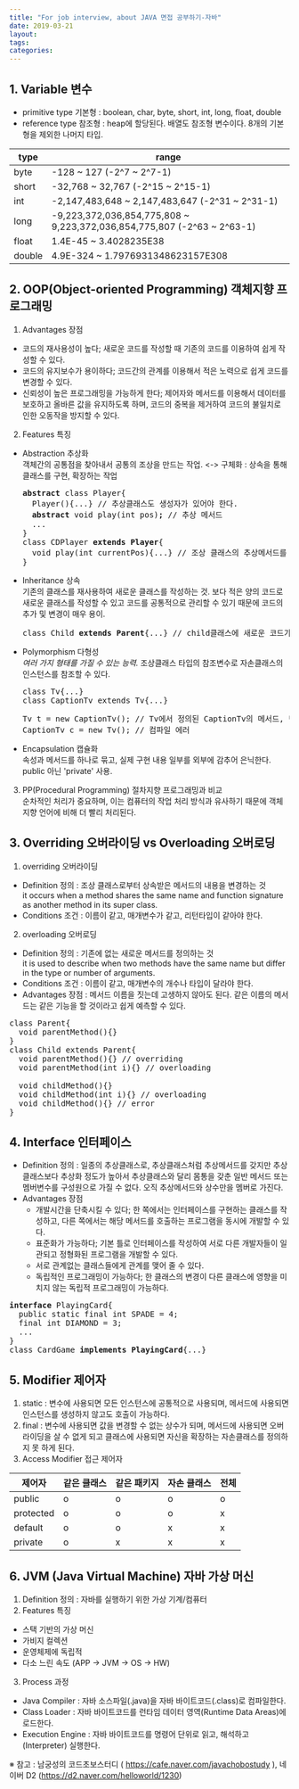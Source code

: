 ```yaml
---
title: "For job interview, about JAVA 면접 공부하기-자바"
date: 2019-03-21
layout:
tags:
categories:
---
```


## 1. Variable 변수
- primitive type 기본형 : boolean, char, byte, short, int, long, float, double
- reference type 참조형 : heap에 할당된다. 배열도 참조형 변수이다. 8개의 기본형을 제외한 나머지 타입.

| type |                                range                                    |
|------|-------------------------------------------------------------------------|
|byte  | -128 ~ 127 (-2^7 ~ 2^7-1)                                               | 
|short | -32,768 ~ 32,767 (-2^15 ~ 2^15-1)                                       |
|int   | -2,147,483,648 ~ 2,147,483,647 (-2^31 ~ 2^31-1)                         |
|long  | -9,223,372,036,854,775,808 ~ 9,223,372,036,854,775,807 (-2^63 ~ 2^63-1) |
|float | 1.4E-45 ~ 3.4028235E38                                                  |
|double| 4.9E-324 ~ 1.7976931348623157E308                                       |


## 2. OOP(Object-oriented Programming) 객체지향 프로그래밍
1) Advantages 장점 
  - 코드의 재사용성이 높다; 새로운 코드를 작성할 때 기존의 코드를 이용하여 쉽게 작성할 수 있다.
  - 코드의 유지보수가 용이하다; 코드간의 관계를 이용해서 적은 노력으로 쉽게 코드를 변경할 수 있다.
  - 신뢰성이 높은 프로그래밍을 가능하게 한다; 제어자와 메서드를 이용해서 데이터를 보호하고 올바른 값을 유지하도록 하며, 코드의 중복을 제거하여 코드의 불일치로 인한 오동작을 방지할 수 있다.
2) Features 특징
  - Abstraction 추상화<br>
    객체간의 공통점을 찾아내서 공통의 조상을 만드는 작업. <-> 구체화 : 상속을 통해 클래스를 구현, 확장하는 작업<br>
    <pre>
    <b>abstract</b> class Player{
      Player(){...} // 추상클래스도 생성자가 있어야 한다.
      <b>abstract</b> void play(int pos)<b>;</b> // 추상 메서드
      ...
    }
    class CDPlayer <b>extends Player</b>{
      void play(int currentPos){...} // 조상 클래스의 추상메서드를 구현한다.
    }
    </pre>
  - Inheritance 상속<br>
    기존의 클래스를 재사용하여 새로운 클래스를 작성하는 것. 보다 적은 양의 코드로 새로운 클래스를 작성할 수 있고 코드를 공통적으로 관리할 수 있기 때문에 코드의 추가 및 변경이 매우 용이.<br>
    <pre>class Child <b>extends Parent</b>{...} // child클래스에 새로운 코드가 추가되어도 Parent클래스는 영양 받지 않는다.</pre>
  - Polymorphism 다형성<br>
    <I>여러 가지 형태를 가질 수 있는 능력.</I> 조상클래스 타입의 참조변수로 자손클래스의 인스턴스를 참조할 수 있다.<br>
    <pre>
    class Tv{...} 
    class CaptionTv extends Tv{...}
    </pre>
    <pre>
    Tv t = new CaptionTv(); // Tv에서 정의된 CaptionTv의 메서드, 변수 등을 Tv에서 참조 가능
    CaptionTv c = new Tv(); // 컴파일 에러
    </pre>
  - Encapsulation 캡슐화<br>
    속성과 메서드를 하나로 묶고, 실제 구현 내용 일부를 외부에 감추어 은닉한다. public 아닌 'private' 사용.
3) PP(Procedural Programming) 절차지향 프로그래밍과 비교<br>
  순차적인 처리가 중요하며, 이는 컴퓨터의 작업 처리 방식과 유사하기 때문에 객체지향 언어에 비해 더 빨리 처리된다.
  
  
## 3. Overriding 오버라이딩 vs Overloading 오버로딩
1) overriding 오버라이딩                          
  - Definition 정의 : 조상 클래스로부터 상속받은 메서드의 내용을 변경하는 것<br>
  it occurs when a method shares the same name and function signature as another method in its super class.
  - Conditions 조건 : 이름이 같고, 매개변수가 같고, 리턴타입이 같아야 한다.
2) overloading 오버로딩
  - Definition 정의 : 기존에 없는 새로운 메서드를 정의하는 것<br>
  it is used to describe when two methods have the same name but differ in the type or number of arguments.
  - Conditions 조건 : 이름이 같고, 매개변수의 개수나 타입이 달라야 한다.
  - Advantages 장점 : 메서드 이름을 짓는데 고생하지 않아도 된다. 같은 이름의 메서드는 같은 기능을 할 것이라고 쉽게 예측할 수 있다. 
<pre>
class Parent{
  void parentMethod(){}
}
class Child extends Parent{
  void parentMethod(){} // overriding
  void parentMethod(int i){} // overloading

  void childMethod(){}
  void childMethod(int i){} // overloading
  void childMethod(){} // error
}
</pre>


## 4. Interface 인터페이스
- Definition 정의 : 일종의 추상클래스로, 추상클래스처럼 추상메서드를 갖지만 추상클래스보다 추상화 정도가 높아서 추상클래스와 달리 몸통을 갖춘 일반 메서드 또는 멤버변수를 구성원으로 가질 수 없다. 오직 추상메서드와 상수만을 멤버로 가진다.
- Advantages 장점
  - 개발시간을 단축시킬 수 있다; 한 쪽에서는 인터페이스를 구현하는 클래스를 작성하고, 다른 쪽에서는 해당 메서드를 호출하는 프로그램을 동시에 개발할 수 있다.
  - 표준화가 가능하다; 기본 틀로 인터페이스를 작성하여 서로 다른 개발자들이 일관되고 정형화된 프로그램을 개발할 수 있다.
  - 서로 관계없는 클래스들에게 관계를 맺어 줄 수 있다.
  - 독립적인 프로그래밍이 가능하다; 한 클래스의 변경이 다른 클래스에 영향을 미치지 않는 독립적 프로그래밍이 가능하다.
<pre>
<b>interface</b> PlayingCard{
  public static final int SPADE = 4;
  final int DIAMOND = 3;
  ...
}
class CardGame <b>implements PlayingCard</b>{...}
</pre>


## 5. Modifier 제어자
1) static : 변수에 사용되면 모든 인스턴스에 공통적으로 사용되며, 메서드에 사용되면 인스턴스를 생성하지 않고도 호출이 가능하다.
2) final : 변수에 사용되면 값을 변경할 수 없는 상수가 되며, 메서드에 사용되면 오버라이딩을 살 수 없게 되고 클래스에 사용되면 자신을 확장하는 자손클래스를 정의하지 못 하게 된다.
3) Access Modifier 접근 제어자

|  제어자  | 같은 클래스 | 같은 패키지 | 자손 클래스 | 전체 |
|---------|-------------|-----------|-------------|-----|
|public   |      o      |     o     |      o      |  o  |
|protected|      o      |     o     |      o      |  x  |
|default  |      o      |     o     |      x      |  x  |
|private  |      o      |     x     |      x      |  x  |



## 6. JVM (Java Virtual Machine) 자바 가상 머신
1) Definition 정의 : 자바를 실행하기 위한 가상 기계/컴퓨터
2) Features 특징
  - 스택 기반의 가상 머신
  - 가비지 컬렉션
  - 운영체제에 독립적
  - 다소 느린 속도 (APP -> JVM -> OS -> HW)
3) Process 과정
  - Java Compiler : 자바 소스파일(.java)을 자바 바이트코드(.class)로 컴파일한다.
  - Class Loader : 자바 바이트코드를 런타임 데이터 영역(Runtime Data Areas)에 로드한다.
  - Execution Engine : 자바 바이트코드를 명령어 단위로 읽고, 해석하고(Interpreter) 실행한다.



※ 참고 : 남궁성의 코드초보스터디 ( https://cafe.naver.com/javachobostudy ), 네이버 D2 (https://d2.naver.com/helloworld/1230)
